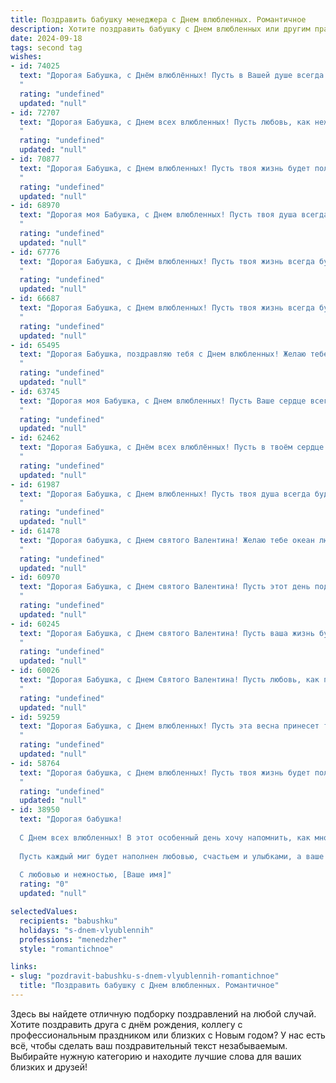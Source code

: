 ```yaml
---
title: Поздравить бабушку менеджера с Днем влюбленных. Романтичное
description: Хотите поздравить бабушку с Днем влюбленных или другим праздником? Наш ИИ создаст незабываемое поздравление, а вы обязательно выделитесь среди других.  
date: 2024-09-18
tags: second tag
wishes:
- id: 74025
  text: "Дорогая Бабушка, с Днём влюблённых! Пусть в Вашей душе всегда цветёт весна, а сердце бьётся в такт с любовью!  Желаю Вам тепла, романтики и безграничного счастья!
  "
  rating: "undefined"
  updated: "null"
- id: 72707
  text: "Дорогая Бабушка, с Днем всех влюбленных! Пусть любовь, как нежный цветок, расцветает в твоем сердце каждый день, и ты всегда будешь окружена любовью и заботой близких людей. 😊 💖
  "
  rating: "undefined"
  updated: "null"
- id: 70877
  text: "Дорогая Бабушка, с Днем влюбленных! Пусть твоя жизнь будет полна любви, тепла и романтики, как в начале твоей карьеры менеджера. Желаю тебе, чтобы твоя любовь к близким всегда приносила радость и вдохновение.
  "
  rating: "undefined"
  updated: "null"
- id: 68970
  text: "Дорогая моя Бабушка, с Днем влюбленных! Пусть твоя душа всегда будет полна тепла и любви, а сердце бьется в такт с ритмом самого романтичного праздника. Желаю тебе океан нежности, море счастья и безграничное количество улыбок! Пусть этот день подарит тебе незабываемые моменты и напомнит о том, насколько ты любима и ценна!
  "
  rating: "undefined"
  updated: "null"
- id: 67776
  text: "Дорогая Бабушка, с Днём влюбленных! Пусть твоя жизнь всегда будет полна любви, как яркий букет алых роз! Радуйся каждой минуте, будь окружена заботой и счастьем. Пусть твоя душа, как опытный менеджер, управляет всеми эмоциями и чувствами, направляя их только в светлое русло!
  "
  rating: "undefined"
  updated: "null"
- id: 66687
  text: "Дорогая Бабушка, с Днем влюбленных! Пусть твоя жизнь всегда будет полна любви, как прекрасный роман. Желаю тебе нежных чувств, ярких эмоций и бесконечного счастья!
  "
  rating: "undefined"
  updated: "null"
- id: 65495
  text: "Дорогая Бабушка, поздравляю тебя с Днем влюбленных! Желаю тебе, чтобы любовь и  нежность всегда согревали твоё сердце, как лучи солнца весенним утром. Пусть твоя жизнь будет наполнена романтикой и счастьем, как  цветение  сад в мае.  Ты - менеджер по жизни, и пусть  твоё сердце всегда будет открыто  для любви и верности! ❤️
  "
  rating: "undefined"
  updated: "null"
- id: 63745
  text: "Дорогая моя Бабушка, с Днем влюбленных! Пусть Ваше сердце всегда будет полным любви и нежности, как прекрасный букет цветов! Пусть работа менеджера приносит Вам радость и удовлетворение, а дома Вас ждет уют, тепло и забота близких.
  "
  rating: "undefined"
  updated: "null"
- id: 62462
  text: "Дорогая Бабушка, с Днём всех влюблённых! Пусть в твоём сердце всегда царит любовь, а жизнь будет наполнена нежностью, заботой и романтикой. Пусть твоя работа менеджера приносит тебе не только удовлетворение, но и вдохновение, а каждый день будет соткан из приятных моментов!
  "
  rating: "undefined"
  updated: "null"
- id: 61987
  text: "Дорогая Бабушка, с Днем влюбленных! Пусть твоя душа всегда будет полна любви и нежности, как весенний сад в расцвете.  Пусть твоя работа менеджера приносит тебе не только удовлетворение, но и романтические встречи и вдохновение. Счастья тебе,  любви и самых прекрасных моментов в жизни!
  "
  rating: "undefined"
  updated: "null"
- id: 61478
  text: "Дорогая бабушка, с Днем святого Валентина! Желаю тебе океан любви, солнечных улыбок и бесконечного счастья. Пусть каждый день будет  полон  нежности,  как  самый  прекрасный  роман.  Будь  здорова  и  любима!
  "
  rating: "undefined"
  updated: "null"
- id: 60970
  text: "Дорогая Бабушка, с Днем святого Валентина! Пусть этот день подарит Вам теплоту, любовь и искренние улыбки. Ведь Вы, как и любая женщина, достойны внимания и романтических чувств!  Пусть работа менеджера не омрачает Вашу жизнь, а приносит только радость и удовлетворение.
  "
  rating: "undefined"
  updated: "null"
- id: 60245
  text: "Дорогая Бабушка, с Днем святого Валентина! Пусть ваша жизнь будет наполнена любовью и заботой, как ваш профессионализм и талант в роли Менеджера вдохновляют всех вокруг.
  "
  rating: "undefined"
  updated: "null"
- id: 60026
  text: "Дорогая Бабушка, с Днем Святого Валентина! Пусть любовь, как прекрасный цветок, расцветает в Вашем сердце, а каждый день будет наполнен нежностью и заботой. Пусть Ваша душа всегда остаётся молодой и прекрасной, а рядом с Вами будут люди, которые дарят Вам счастье и любовь.
  "
  rating: "undefined"
  updated: "null"
- id: 59259
  text: "Дорогая Бабушка, с Днем влюбленных! Пусть эта весна принесет тебе море любви, как твое сердце всегда любило море, и пусть твои дни будут наполнены нежностью и заботой, как ты всегда заботилась о нас.  Будь счастлива и любима, как ты любила свою профессию менеджера.
  "
  rating: "undefined"
  updated: "null"
- id: 58764
  text: "Дорогая бабушка, с Днем влюбленных! Пусть твоя жизнь будет полна любви, тепла и заботы. Желаю тебе, чтобы ты всегда чувствовала себя любимой и счастливой, как в начале своего замечательного пути менеджера. 💖
  "
  rating: "undefined"
  updated: "null"
- id: 38950
  text: "Дорогая бабушка!
  
  С Днем всех влюбленных! В этот особенный день хочу напомнить, как много любви и нежности мы чувствуем к вам. Вы — наше вдохновение и тот свет, который наполняет дом теплом и радостью. Как мудрый менеджер, вы всегда находите время для заботы и внимания, создавая гармонию в нашей жизни.
  
  Пусть каждый миг будет наполнен любовью, счастьем и улыбками, а ваше сердце будет всегда окружено теплотой близких. Вы для нас — самый настоящий символ любви и преданности.
  
  С любовью и нежностью, [Ваше имя]"
  rating: "0"
  updated: "null"

selectedValues:
  recipients: "babushku"
  holidays: "s-dnem-vlyublennih"
  professions: "menedzher"
  style: "romantichnoe"

links:
- slug: "pozdravit-babushku-s-dnem-vlyublennih-romantichnoe"
  title: "Поздравить бабушку с Днем влюбленных. Романтичное"
---
```


Здесь вы найдете отличную подборку поздравлений на любой случай. 
Хотите поздравить друга с днём рождения, коллегу с профессиональным праздником или близких с Новым годом? У нас есть всё, чтобы сделать ваш поздравительный текст незабываемым. Выбирайте нужную категорию и находите лучшие слова для ваших близких и друзей!
